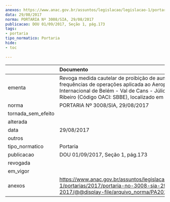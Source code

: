 ```yaml
---
anexos: https://www.anac.gov.br/assuntos/legislacao/legislacao-1/portarias/2017/portaria-no-3008-sia-29-08-2017/@@display-file/arquivo_norma/PA2017-3008.pdf
data: 29/08/2017
norma: PORTARIA Nº 3008/SIA, 29/08/2017
publicacao: DOU 01/09/2017, Seção 1, pág.173
tags:
- portaria
tipo_normatico: Portaria
hide: 
- toc 
 
---
```


|                    | Documento                                                                                                                                                                                                  |
|:-------------------|:-----------------------------------------------------------------------------------------------------------------------------------------------------------------------------------------------------------|
| ementa             | Revoga medida cautelar de proibição de aumento de frequências de operações aplicada ao Aeroporto Internacional de Belém - Val de Cans - Júlio Cezar Ribeiro (Código OACI: SBBE), localizado em Belém (PA). |
| norma              | PORTARIA Nº 3008/SIA, 29/08/2017                                                                                                                                                                           |
| tornada_sem_efeito |                                                                                                                                                                                                            |
| alterada           |                                                                                                                                                                                                            |
| data               | 29/08/2017                                                                                                                                                                                                 |
| outros             |                                                                                                                                                                                                            |
| tipo_normatico     | Portaria                                                                                                                                                                                                   |
| publicacao         | DOU 01/09/2017, Seção 1, pág.173                                                                                                                                                                           |
| revogada           |                                                                                                                                                                                                            |
| em_vigor           |                                                                                                                                                                                                            |
| anexos             | https://www.anac.gov.br/assuntos/legislacao/legislacao-1/portarias/2017/portaria-no-3008-sia-29-08-2017/@@display-file/arquivo_norma/PA2017-3008.pdf                                                       |